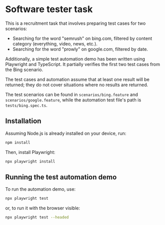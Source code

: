 # Software tester task

This is a recruitment task that involves preparing test cases for two scenarios:

- Searching for the word "semrush" on bing.com, filtered by content category (everything, video, news, etc.).
- Searching for the word "prowly" on google.com, filtered by date.

Additionally, a simple test automation demo has been written using Playwright and TypeScript. It partially verifies the first two test cases from the Bing scenario.

The test cases and automation assume that at least one result will be returned; they do not cover situations where no results are returned.

The test scenarios can be found in `scenarios/bing.feature` and `scenarios/google.feature`, while the automation test file's path is `tests/bing.spec.ts`.

## Installation

Assuming Node.js is already installed on your device, run:

```sh
npm install
```

Then, install Playwright:

```sh
npx playwright install
```

## Running the test automation demo

To run the automation demo, use:

```sh
npx playwright test
```

or, to run it with the browser visible:

```sh
npx playwright test --headed
```
